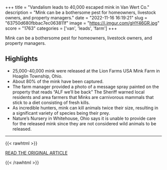 +++
title = "Vandalism leads to 40,000 escaped mink in Van Wert Co."
description = "Mink can be a bothersome pest for homeowners, livestock owners, and property managers."
date = "2022-11-16 16:19:21"
slug = "63750d680fbbac7ec063811f"
image = "https://i.imgur.com/gHY46GR.jpg"
score = "1763"
categories = ['van', 'leads', 'farm']
+++

Mink can be a bothersome pest for homeowners, livestock owners, and property managers.

## Highlights

- 25,000-40,000 mink were released at the Lion Farms USA Mink Farm in Hoaglin Township, Ohio.
- About 80% of the mink have been captured.
- The farm manager provided a photo of a message spray painted on the property that reads “ALF we’ll be back” The Sheriff warned local residents and area farmers that Minks are carnivorous mammals that stick to a diet consisting of fresh kills.
- As incredible hunters, mink can kill animals twice their size, resulting in a significant variety of species being their prey.
- Nature’s Nursery in Whitehouse, Ohio says it is unable to provide care for the released mink since they are not considered wild animals to be released.

---

{{< rawhtml >}}
  <p class="article-category">
    <a target="_blank" href="https://www.13abc.com/2022/11/15/vandalism-leads-40000-escaped-mink-van-wert-co/">READ THE ORIGINAL ARTICLE</a>
  </p>
{{< /rawhtml >}}
